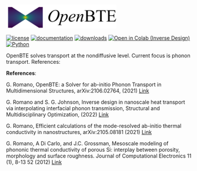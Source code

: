 
<img src="docs/_static/openbte_logo.png" width="300">

[![license](https://img.shields.io/github/license/romanodev/openbte)](https://github.com/romanodev/OpenBTE/blob/master/LICENSE)
[![documentation](https://readthedocs.org/projects/pip/badge/?version=latest)](https://openbte.readthedocs.io/en/latest/)
[![downloads](https://img.shields.io/pypi/dm/openbte)](https://pypi.org/project/openbte/)
[![Open in Colab (Inverse Design)](https://colab.research.google.com/assets/colab-badge.svg)](https://colab.research.google.com/drive/1DluLzUBbXKNz6K14R1gErOi17u9W_CLu?usp=sharing)
[![Python](https://img.shields.io/pypi/pyversions/openbte)](https://www.python.org/)

OpenBTE solves transport at the nondiffusive level. Current focus is phonon transport. References:

**References**:

G. Romano, OpenBTE: a Solver for ab-initio Phonon Transport in Multidimensional Structures, arXiv:2106.02764, (2021) [Link](https://arxiv.org/abs/2106.02764)

G. Romano and S. G. Johnson, Inverse design in nanoscale heat transport via interpolating interfacial phonon transmission, Structural and Multidisciplinary Optimization, (2022)  [Link](https://arxiv.org/abs/2202.05251) 

G. Romano, Efficient calculations of the mode-resolved ab-initio thermal conductivity in nanostructures, arXiv:2105.08181 (2021) [Link](https://arxiv.org/abs/2105.08181)  

G. Romano, A Di Carlo, and J.C. Grossman, Mesoscale modeling of phononic thermal conductivity of porous Si: interplay between porosity, morphology and surface roughness. Journal of Computational Electronics 11 (1), 8-13 52 (2012) [Link](https://link.springer.com/article/10.1007/s10825-012-0390-2)







